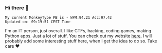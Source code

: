 ### Hi there 👋
<!-- PB START -->
```
My current MonkeyType PB is - WPM:94.21 Acc:97.42
Updated on: 09:19:51 CEST Time
```
<!-- PB END -->
I'm an IT person, just overall. I like CTFs, hacking, coding games, making Python apps. Just a lot of stuff.
You can check out my website [here](https://skill3472.github.io/).
I will probably add some interesting stuff here, when I get the idea to do so. Take care ❤️
